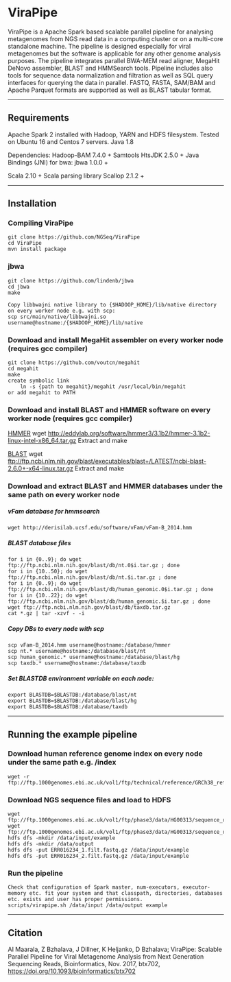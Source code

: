 ViraPipe
==============

ViraPipe is a Apache Spark based scalable parallel pipeline for analysing metagenomes from NGS read data in a computing cluster or on a multi-core standalone machine.
The pipeline is designed especially for viral metagenomes but the software is applicable for any other genome analysis purposes.
The pipeline integrates parallel BWA-MEM read aligner, MegaHit DeNovo assembler, BLAST and HMMSearch tools. Pipeline includes
also tools for sequence data normalization and filtration as well as SQL query interfaces for querying the data in parallel.
FASTQ, FASTA, SAM/BAM and Apache Parquet formats are supported as well as BLAST tabular format.

------------------------------------------------------------------------------------------
Requirements
------------------------------------------------------------------------------------------

Apache Spark 2 installed with Hadoop, YARN and HDFS filesystem.
Tested on Ubuntu 16 and Centos 7 servers.
Java 1.8

Dependencies:
Hadoop-BAM 7.4.0 +
Samtools HtsJDK 2.5.0 +
Java Bindings (JNI) for bwa: jbwa 1.0.0 +

Scala 2.10 +
Scala parsing library Scallop 2.1.2 +

------------------------------------------------------------------------------------------
Installation
------------------------------------------------------------------------------------------
### Compiling ViraPipe

    git clone https://github.com/NGSeq/ViraPipe
    cd ViraPipe
    mvn install package

### jbwa
    git clone https://github.com/lindenb/jbwa
    cd jbwa
    make

    Copy libbwajni native library to {$HADOOP_HOME}/lib/native directory on every worker node e.g. with scp:
    scp src/main/native/libbwajni.so username@hostname:/{$HADOOP_HOME}/lib/native

### Download and install MegaHit assembler on every worker node (requires gcc compiler)
    git clone https://github.com/voutcn/megahit
    cd megahit
    make
    create symbolic link
        ln -s {path to megahit}/megahit /usr/local/bin/megahit
    or add megahit to PATH

### Download and install BLAST and HMMER software on every worker node (requires gcc compiler)

[HMMER](http://www.hmmer.org/download.html)
    wget http://eddylab.org/software/hmmer3/3.1b2/hmmer-3.1b2-linux-intel-x86_64.tar.gz
    Extract and make

[BLAST](https://blast.ncbi.nlm.nih.gov/Blast.cgi?PAGE_TYPE=BlastDocs&DOC_TYPE=Download)
    wget ftp://ftp.ncbi.nlm.nih.gov/blast/executables/blast+/LATEST/ncbi-blast-2.6.0+-x64-linux.tar.gz
    Extract and make

### Download and extract BLAST and HMMER databases under the same path on every worker node
##### vFam database for hmmsearch
    wget http://derisilab.ucsf.edu/software/vFam/vFam-B_2014.hmm
##### BLAST database files
    for i in {0..9}; do wget ftp://ftp.ncbi.nlm.nih.gov/blast/db/nt.0$i.tar.gz ; done
    for i in {10..50}; do wget ftp://ftp.ncbi.nlm.nih.gov/blast/db/nt.$i.tar.gz ; done
    for i in {0..9}; do wget ftp://ftp.ncbi.nlm.nih.gov/blast/db/human_genomic.0$i.tar.gz ; done
    for i in {10..22}; do wget ftp://ftp.ncbi.nlm.nih.gov/blast/db/human_genomic.$i.tar.gz ; done
    wget ftp://ftp.ncbi.nlm.nih.gov/blast/db/taxdb.tar.gz
    cat *.gz | tar -xzvf - -i
    
##### Copy DBs to every node with scp
    scp vFam-B_2014.hmm username@hostname:/database/hmmer
    scp nt.* username@hostname:/database/blast/nt
    scp human_genomic.* username@hostname:/database/blast/hg
    scp taxdb.* username@hostname:/database/taxdb

##### Set BLASTDB environment variable on each node:
    export BLASTDB=$BLASTDB:/database/blast/nt
    export BLASTDB=$BLASTDB:/database/blast/hg
    export BLASTDB=$BLASTDB:/database/taxdb
------------------------------------------------------------------------------------------
Running the example pipeline
------------------------------------------------------------------------------------------

### Download human reference genome index on every node under the same path e.g. /index
    wget -r ftp://ftp.1000genomes.ebi.ac.uk/vol1/ftp/technical/reference/GRCh38_reference_genome/*

### Download NGS sequence files and load to HDFS
    wget ftp://ftp.1000genomes.ebi.ac.uk/vol1/ftp/phase3/data/HG00313/sequence_read/ERR016234_1.filt.fastq.gz
    wget ftp://ftp.1000genomes.ebi.ac.uk/vol1/ftp/phase3/data/HG00313/sequence_read/ERR016234_2.filt.fastq.gz
    hdfs dfs -mkdir /data/input/example
    hdfs dfs -mkdir /data/output
    hdfs dfs -put ERR016234_1.filt.fastq.gz /data/input/example
    hdfs dfs -put ERR016234_2.filt.fastq.gz /data/input/example

### Run the pipeline
    Check that configuration of Spark master, num-executors, executor-memory etc. fit your system and that classpath, directories, databases etc. exists and user has proper permissions.
    scripts/virapipe.sh /data/input /data/output example
    
    
------------------------------------------------------------------------------------------
Citation
------------------------------------------------------------------------------------------
AI Maarala, Z Bzhalava, J Dillner, K Heljanko, D Bzhalava;
ViraPipe: Scalable Parallel Pipeline for Viral Metagenome Analysis from Next Generation Sequencing Reads, Bioinformatics, Nov. 2017, btx702, https://doi.org/10.1093/bioinformatics/btx702
